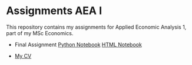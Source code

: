 # Assignments AEA I
This repository contains my assignments for Applied Economic Analysis 1, part of my MSc Economics.


* Final Assignment
  [Python Notebook](https://github.com/twanvissers/Assignments-AEA-I/blob/master/AEA_Joost_Twan.ipynb)
  [HTML Notebook]()

* [My CV]()
